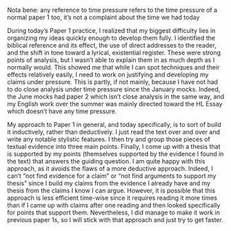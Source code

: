 Nota bene: any reference to time pressure refers to the time pressure of a normal paper 1 too, it’s not a complaint about the time we had today

During today’s Paper 1 practice, I realized that my biggest difficulty lies in organizing my ideas quickly enough to develop them fully. I identified the biblical reference and its effect, the use of direct addresses to the reader, and the shift in tone toward a lyrical, existential register. These were strong points of analysis, but I wasn’t able to explain them in as much depth as I normally would. This showed me that while I can spot techniques and their effects relatively easily, I need to work on justifying and developing my claims under pressure. This is partly, if not mainly, because I have not had to do close analysis under time pressure since the January mocks. Indeed, the June mocks had paper 2 which isn’t close analysis in the same way, and my English work over the summer was mainly directed toward the HL Essay which doesn’t have any time pressure.

My approach to Paper 1 in general, and today specifically, is to sort of build it inductively, rather than deductively. I just read the text over and over and write any notable stylistic features. I then try and group those pieces of textual evidence into three main points. Finally, I come up with a thesis that is supported by my points (themselves supported by the evidence I found in the text) that answers the guiding question. I am quite happy with this approach, as it avoids the flaws of a more deductive approach. Indeed, I can’t “not find evidence for a claim” or “not find arguments to support my thesis” since I build my claims from the evidence I already have and my thesis from the claims I know I can argue. However, it is possible that this approach is less efficient time-wise since it requires reading it more times than if I came up with claims after one reading and then looked specifically for points that support them. Nevertheless, I did manage to make it work in previous paper 1s, so I will stick with that approach and just try to get faster.